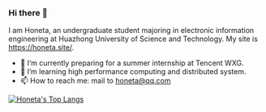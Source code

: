 ### Hi there 👋

I am Honeta, an undergraduate student majoring in electronic information engineering at Huazhong University of Science and Technology. My site is https://honeta.site/.

- 🔭 I‘m currently preparing for a summer internship at Tencent WXG.
- 🌱 I’m learning high performance computing and distributed system.
- 📫 How to reach me: mail to honeta@qq.com

[![Honeta's Top Langs](https://github-readme-stats.vercel.app/api/top-langs/?username=Honeta&count_private=true&exclude_repo=honeta.site,husthxj.top)](https://github.com/anuraghazra/github-readme-stats)
